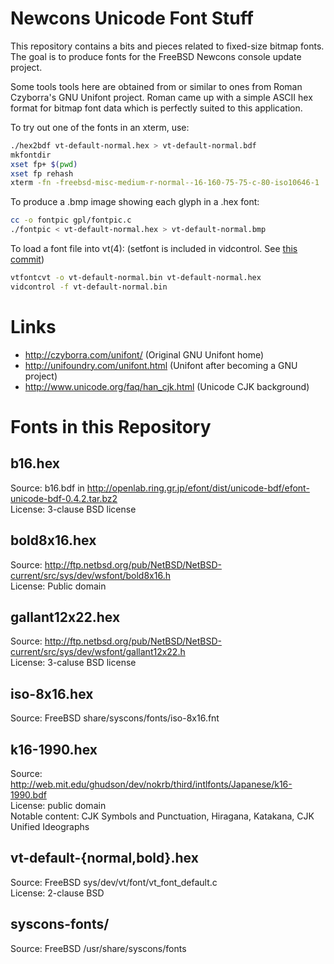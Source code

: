 Newcons Unicode Font Stuff
==========================

This repository contains a bits and pieces related to fixed-size bitmap fonts.
The goal is to produce fonts for the FreeBSD Newcons console update project.

Some tools tools here are obtained from or similar to ones from Roman
Czyborra's GNU Unifont project.  Roman came up with a simple ASCII hex format
for bitmap font data which is perfectly suited to this application.

To try out one of the fonts in an xterm, use:
```sh
./hex2bdf vt-default-normal.hex > vt-default-normal.bdf
mkfontdir
xset fp+ $(pwd)
xset fp rehash
xterm -fn -freebsd-misc-medium-r-normal--16-160-75-75-c-80-iso10646-1
```

To produce a .bmp image showing each glyph in a .hex font:
```sh
cc -o fontpic gpl/fontpic.c
./fontpic < vt-default-normal.hex > vt-default-normal.bmp
```

To load a font file into vt(4):
(setfont is included in vidcontrol. See [this commit](https://cgit.freebsd.org/src/commit/?id=44581368a4aabc5a442e2a9c5333828a3b69d69d))
```sh
vtfontcvt -o vt-default-normal.bin vt-default-normal.hex
vidcontrol -f vt-default-normal.bin
```

Links
=====
* http://czyborra.com/unifont/ (Original GNU Unifont home)
* http://unifoundry.com/unifont.html (Unifont after becoming a GNU project)
* http://www.unicode.org/faq/han_cjk.html (Unicode CJK background)

Fonts in this Repository
========================

b16.hex
-------
Source: b16.bdf in http://openlab.ring.gr.jp/efont/dist/unicode-bdf/efont-unicode-bdf-0.4.2.tar.bz2  
License: 3-clause BSD license  

bold8x16.hex
------------
Source: http://ftp.netbsd.org/pub/NetBSD/NetBSD-current/src/sys/dev/wsfont/bold8x16.h  
License: Public domain  

gallant12x22.hex
----------------
Source: http://ftp.netbsd.org/pub/NetBSD/NetBSD-current/src/sys/dev/wsfont/gallant12x22.h  
License: 3-caluse BSD license  

iso-8x16.hex
------------
Source: FreeBSD share/syscons/fonts/iso-8x16.fnt  

k16-1990.hex
------------
Source: http://web.mit.edu/ghudson/dev/nokrb/third/intlfonts/Japanese/k16-1990.bdf  
License: public domain  
Notable content: CJK Symbols and Punctuation, Hiragana, Katakana, CJK Unified Ideographs  

vt-default-{normal,bold}.hex
----------------------------
Source: FreeBSD sys/dev/vt/font/vt_font_default.c  
License: 2-clause BSD  

syscons-fonts/
--------------
Source: FreeBSD /usr/share/syscons/fonts  
